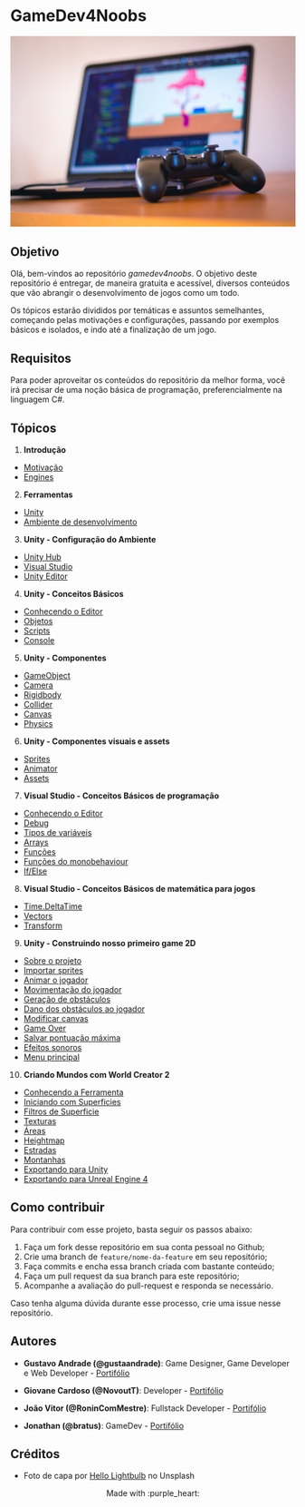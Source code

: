 # GameDev4Noobs

![Photo by Hello Lightbulb on Unsplash](./assets/intro.jpg)

## Objetivo

Olá, bem-vindos ao repositório _gamedev4noobs_. O objetivo deste repositório é entregar, de maneira gratuita e acessível, diversos conteúdos que vão abrangir o desenvolvimento de jogos como um todo.

Os tópicos estarão divididos por temáticas e assuntos semelhantes, começando pelas motivações e configurações, passando por exemplos básicos e isolados, e indo até a finalização de um jogo.

## Requisitos

Para poder aproveitar os conteúdos do repositório da melhor forma, você irá precisar de uma noção básica de programação, preferencialmente na linguagem C#.

## Tópicos

 1. **Introdução**
   - [Motivação](./topics/1-Introducao/Introducao.md)
   - [Engines](./topics/1-Introducao/Engines.md)
 2. **Ferramentas**
   - [Unity](./topics/2-Ferramentas/Unity.md)
   - [Ambiente de desenvolvimento](./topics/2-Ferramentas/Editor.md)
 3. **Unity - Configuração do Ambiente**
   - [Unity Hub](./topics/3-Ambiente/UnityHub.md)
   - [Visual Studio](./topics/3-Ambiente/VisualStudio.md)
   - [Unity Editor](./topics/3-Ambiente/UnityEditor.md)
 4. **Unity - Conceitos Básicos**
   - [Conhecendo o Editor]()
   - [Objetos]()
   - [Scripts]()
   - [Console]()
 5. **Unity - Componentes**
   - [GameObject]()
   - [Camera]()
   - [Rigidbody]()
   - [Collider]()
   - [Canvas]()
   - [Physics]()
 6. **Unity - Componentes visuais e assets**
   - [Sprites]()
   - [Animator]()
   - [Assets]()
 7. **Visual Studio - Conceitos Básicos de programação**
   - [Conhecendo o Editor]()
   - [Debug]()
   - [Tipos de variáveis]()
   - [Arrays]()
   - [Funções]()
   - [Funções do monobehaviour]()
   - [If/Else]()
 8. **Visual Studio - Conceitos Básicos de matemática para jogos**
   - [Time.DeltaTime]()
   - [Vectors]()
   - [Transform]()
 9. **Unity - Construindo nosso primeiro game 2D**
   - [Sobre o projeto]()
   - [Importar sprites]()
   - [Animar o jogador]()
   - [Movimentação do jogador]()
   - [Geração de obstáculos]()
   - [Dano dos obstáculos ao jogador]()
   - [Modificar canvas]()
   - [Game Over]()
   - [Salvar pontuação máxima]()
   - [Efeitos sonoros]()
   - [Menu principal]()
10. **Criando Mundos com World Creator 2**
   - [Conhecendo a Ferramenta](./topics/10-World/1-Ferramenta.md)
   - [Iniciando com Superficies](./topics/10-World/2-Superficie.md)
   - [Filtros de Superficie](./topics/10-World/3-Filtros.md)
   - [Texturas](./topics/10-World/4-Texturas.md)
   - [Áreas](./topics/10-World/5-Areas.md)
   - [Heightmap](./topics/10-World/6-Heightmap.md)
   - [Estradas](./topics/10-World/7-Estradas.md)
   - [Montanhas](./topics/10-World/8-Montanhas.md)
   - [Exportando para Unity](./topics/10-World/9-Unity.md)
   - [Exportando para Unreal Engine 4](./topics/10-World/10-UE4.md)

## Como contribuir

Para contribuir com esse projeto, basta seguir os passos abaixo:

1. Faça um fork desse repositório em sua conta pessoal no Github;
2. Crie uma branch de `feature/nome-da-feature` em seu repositório;
3. Faça commits e encha essa branch criada com bastante conteúdo;
4. Faça um pull request da sua branch para este repositório;
5. Acompanhe a avaliação do pull-request e responda se necessário.

Caso tenha alguma dúvida durante esse processo, crie uma issue nesse repositório.

## Autores

- **Gustavo Andrade (@gustaandrade)**: Game Designer, Game Developer e Web Developer - [Portifólio](https://gustavoandrade.design)

- **Giovane Cardoso (@NovoutT)**: Developer - [Portifólio](https://github.com/Novout)
  
- **João Vitor (@RoninComMestre)**: Fullstack Developer - [Portifólio](https://github.com/JVmano)

- **Jonathan (@bratus)**: GameDev - [Portifólio](https://github.com/bratus)

## Créditos

- Foto de capa por [Hello Lightbulb](https://unsplash.com/@hellolightbulb) no Unsplash

<p align="center">
   Made with :purple_heart:
</p>
